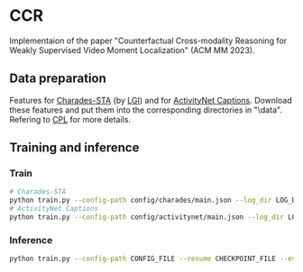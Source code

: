# CCR
Implementaion of the paper "Counterfactual Cross-modality Reasoning for Weakly Supervised Video Moment Localization" (ACM MM 2023).

## Data preparation
Features for [Charades-STA](https://github.com/JonghwanMun/LGI4temporalgrounding) (by [LGI](https://github.com/JonghwanMun/LGI4temporalgrounding)) and for [ActivityNet Captions](http://activity-net.org/challenges/2016/download.html). Download these features and put them into the corresponding directories in "\data". Refering to [CPL](https://github.com/minghangz/cpl) for more details.

## Training and inference

### Train
```bash
# Charades-STA
python train.py --config-path config/charades/main.json --log_dir LOG_DIR --tag TAG --vote
# ActivityNet Captions
python train.py --config-path config/activitynet/main.json --log_dir LOG_DIR --tag TAG
```
### Inference
```bash
python train.py --config-path CONFIG_FILE --resume CHECKPOINT_FILE --eval
```
